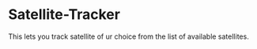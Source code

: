 # Satellite-Tracker
This lets you track satellite of ur choice from the list of available satellites.
